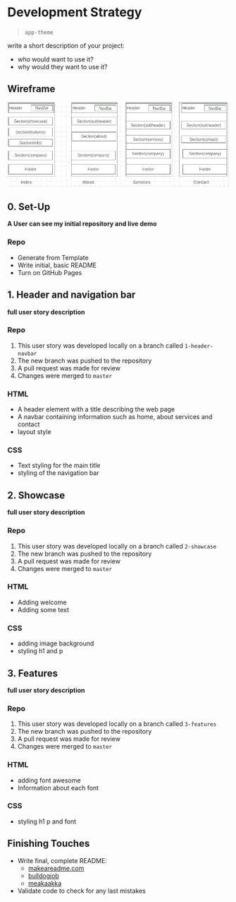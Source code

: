 # Development Strategy

> `app-theme`

write a short description of your project:
- who would want to use it?
- why would they want to use it?

## Wireframe

<!-- include a wireframe for your project in this repository, and display it here -->
<!-- wireframe.cc is a good site for getting started with wireframes -->
![wireframe](wireframe.gif)

## 0. Set-Up

__A User can see my initial repository and live demo__

### Repo

- Generate from Template
- Write initial, basic README
- Turn on GitHub Pages

## 1. Header and navigation bar

__full user story description__

### Repo

1. This user story was developed locally on a branch called `1-header-navbar`
1. The new branch was pushed to the repository
1. A pull request was made for review
1. Changes were merged to `master`


### HTML

- A header element with a title describing the web page
- A navbar containing information such as home, about services and contact
- layout style

### CSS

- Text styling for the main title
- styling of the navigation bar

## 2. Showcase

__full user story description__

### Repo

1. This user story was developed locally on a branch called `2-showcase`
1. The new branch was pushed to the repository
1. A pull request was made for review
1. Changes were merged to `master`


### HTML

- Adding welcome
- Adding some text 

### CSS

- adding image background
- styling h1 and p

## 3. Features

__full user story description__

### Repo

1. This user story was developed locally on a branch called `3-features`
1. The new branch was pushed to the repository
1. A pull request was made for review
1. Changes were merged to `master`


### HTML

- adding font awesome
- Information about each font

### CSS

- styling h1 p and font

## Finishing Touches

- Write final, complete README:
  - [makeareadme.com](https://www.makeareadme.com/)
  - [bulldogjob](https://bulldogjob.com/news/449-how-to-write-a-good-readme-for-your-github-project)
  - [meakaakka](https://medium.com/@meakaakka/a-beginners-guide-to-writing-a-kickass-readme-7ac01da88ab3)
- Validate code to check for any last mistakes
